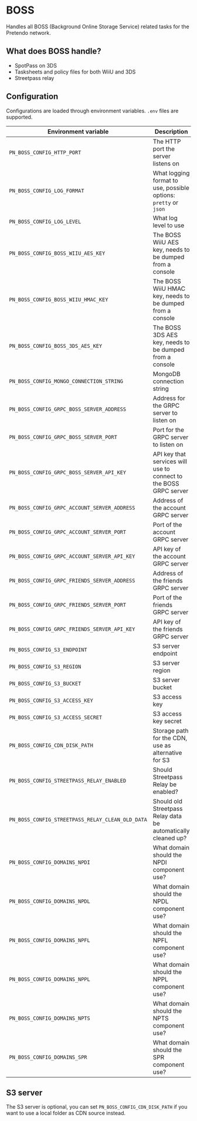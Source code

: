 # BOSS

Handles all BOSS (Background Online Storage Service) related tasks for the Pretendo network.

## What does BOSS handle?
- SpotPass on 3DS
- Tasksheets and policy files for both WiiU and 3DS
- Streetpass relay

## Configuration

Configurations are loaded through environment variables. `.env` files are supported.

| Environment variable                             | Description                                                       | Default                                       |
| ------------------------------------------------ | ----------------------------------------------------------------- | --------------------------------------------- |
| `PN_BOSS_CONFIG_HTTP_PORT`                       | The HTTP port the server listens on                               | None                                          |
| `PN_BOSS_CONFIG_LOG_FORMAT`                      | What logging format to use, possible options: `pretty` or `json`  | `pretty`                                      |
| `PN_BOSS_CONFIG_LOG_LEVEL`                       | What log level to use                                             | `info`                                        |
| `PN_BOSS_CONFIG_BOSS_WIIU_AES_KEY`               | The BOSS WiiU AES key, needs to be dumped from a console          | None                                          |
| `PN_BOSS_CONFIG_BOSS_WIIU_HMAC_KEY`              | The BOSS WiiU HMAC key, needs to be dumped from a console         | None                                          |
| `PN_BOSS_CONFIG_BOSS_3DS_AES_KEY`                | The BOSS 3DS AES key, needs to be dumped from a console           | None                                          |
| `PN_BOSS_CONFIG_MONGO_CONNECTION_STRING`         | MongoDB connection string                                         | None                                          |
| `PN_BOSS_CONFIG_GRPC_BOSS_SERVER_ADDRESS`        | Address for the GRPC server to listen on                          | None                                          |
| `PN_BOSS_CONFIG_GRPC_BOSS_SERVER_PORT`           | Port for the GRPC server to listen on                             | None                                          |
| `PN_BOSS_CONFIG_GRPC_BOSS_SERVER_API_KEY`        | API key that services will use to connect to the BOSS GRPC server | None                                          |
| `PN_BOSS_CONFIG_GRPC_ACCOUNT_SERVER_ADDRESS`     | Address of the account GRPC server                                | None                                          |
| `PN_BOSS_CONFIG_GRPC_ACCOUNT_SERVER_PORT`        | Port of the account GRPC server                                   | None                                          |
| `PN_BOSS_CONFIG_GRPC_ACCOUNT_SERVER_API_KEY`     | API key of the account GRPC server                                | None                                          |
| `PN_BOSS_CONFIG_GRPC_FRIENDS_SERVER_ADDRESS`     | Address of the friends GRPC server                                | None                                          |
| `PN_BOSS_CONFIG_GRPC_FRIENDS_SERVER_PORT`        | Port of the friends GRPC server                                   | None                                          |
| `PN_BOSS_CONFIG_GRPC_FRIENDS_SERVER_API_KEY`     | API key of the friends GRPC server                                | None                                          |
| `PN_BOSS_CONFIG_S3_ENDPOINT`                     | S3 server endpoint                                                | None                                          |
| `PN_BOSS_CONFIG_S3_REGION`                       | S3 server region                                                  | None                                          |
| `PN_BOSS_CONFIG_S3_BUCKET`                       | S3 server bucket                                                  | None                                          |
| `PN_BOSS_CONFIG_S3_ACCESS_KEY`                   | S3 access key                                                     | None                                          |
| `PN_BOSS_CONFIG_S3_ACCESS_SECRET`                | S3 access key secret                                              | None                                          |
| `PN_BOSS_CONFIG_CDN_DISK_PATH`                   | Storage path for the CDN, use as alternative for S3               | None                                          |
| `PN_BOSS_CONFIG_STREETPASS_RELAY_ENABLED`        | Should Streetpass Relay be enabled?                               | `false`                                       |
| `PN_BOSS_CONFIG_STREETPASS_RELAY_CLEAN_OLD_DATA` | Should old Streetpass Relay data be automatically cleaned up?     | `false`                                       |
| `PN_BOSS_CONFIG_DOMAINS_NPDI`                    | What domain should the NPDI component use?                        | `npdi.cdn.pretendo.cc`                        |
| `PN_BOSS_CONFIG_DOMAINS_NPDL`                    | What domain should the NPDL component use?                        | `npdl.cdn.pretendo.cc`                        |
| `PN_BOSS_CONFIG_DOMAINS_NPFL`                    | What domain should the NPFL component use?                        | `npfl.c.app.pretendo.cc`                      |
| `PN_BOSS_CONFIG_DOMAINS_NPPL`                    | What domain should the NPPL component use?                        | `nppl.app.pretendo.cc,nppl.c.app.pretendo.cc` |
| `PN_BOSS_CONFIG_DOMAINS_NPTS`                    | What domain should the NPTS component use?                        | `npts.app.pretendo.cc`                        |
| `PN_BOSS_CONFIG_DOMAINS_SPR`                     | What domain should the SPR component use?                         | `service.spr.app.pretendo.cc`                 |
 
## S3 server
The S3 server is optional, you can set `PN_BOSS_CONFIG_CDN_DISK_PATH` if you want to use a local folder as CDN source instead.
